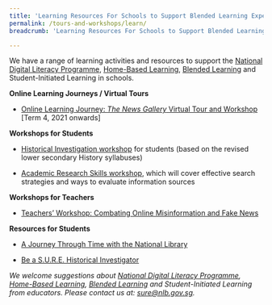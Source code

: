 ```yaml
---
title: 'Learning Resources For Schools to Support Blended Learning Experiences'
permalink: /tours-and-workshops/learn/
breadcrumb: 'Learning Resources For Schools to Support Blended Learning Experiences'

---
```


We have a range of learning activities and resources to support the [National Digital Literacy Programme](https://www.moe.gov.sg/microsites/cos2020/refreshing-our-curriculum/strengthen-digital-literacy.html), [Home-Based Learning](https://www.moe.gov.sg/news/press-releases/20200327-schools-to-implement-one-day-of-home-based-learning-a-week), [Blended Learning](https://www.moe.gov.sg/news/press-releases/20201229-blended-learning-to-enhance-schooling-experience-and-further-develop-students-into-self-directed-learners) and Student-Initiated Learning in schools.



**Online Learning Journeys / Virtual Tours**

- [Online Learning Journey: *The News Gallery* Virtual Tour and Workshop](/tours-and-workshops/tng-virtual-tour/) [Term 4, 2021 onwards]




**Workshops for Students**

- [Historical Investigation workshop](/tours-and-workshops/hi-workshop/) for students (based on the revised lower secondary History syllabuses) 

- [Academic Research Skills workshop](/tours-and-workshops/academic-skills-workshop/), which will cover effective search strategies and ways to evaluate information sources

 

**Workshops for Teachers**

- [Teachers’ Workshop: Combating Online Misinformation and Fake News](/tours-and-workshops/teachers-cfn-workshop/)

 

**Resources for Students** 

- [A Journey Through Time with the National Library](/blog/home-based-learning/dd00017)

- [Be a S.U.R.E. Historical Investigator](/blog/home-based-learning/dd00016)

 

*We welcome suggestions about [National Digital Literacy Programme](https://www.moe.gov.sg/microsites/cos2020/refreshing-our-curriculum/strengthen-digital-literacy.html), [Home-Based Learning](https://www.moe.gov.sg/news/press-releases/20200327-schools-to-implement-one-day-of-home-based-learning-a-week), [Blended Learning](https://www.moe.gov.sg/news/press-releases/20201229-blended-learning-to-enhance-schooling-experience-and-further-develop-students-into-self-directed-learners) and Student-Initiated Learning from educators. Please contact us at: [sure@nlb.gov.sg](mailto:sure@nlb.gov.sg).* 